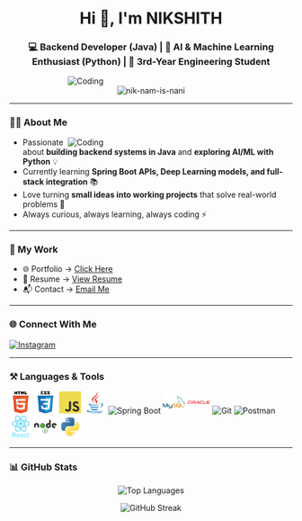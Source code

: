 <h1 align="center">Hi 👋, I'm NIKSHITH</h1>
<h3 align="center">
💻 Backend Developer (Java) | 🤖 AI & Machine Learning Enthusiast (Python) | 🚀 3rd-Year Engineering Student  
</h3>
<img align="right" alt="Coding" width="400" src="https://media.giphy.com/media/v1.Y2lkPWVjZjA1ZTQ3bXJ3MzN3cGZpZms0ZnFycWZ2eGU2ZG1ieThuaW03cG1uN2Jib3FyNiZlcD12MV9naWZzX3NlYXJjaCZjdD1n/QXwtfadqo7wbfmT46H/giphy.gif">





<p align="center">
  <img src="https://komarev.com/ghpvc/?username=nik-nam-is-nani&label=Profile%20views&color=0e75b6&style=flat" alt="nik-nam-is-nani" />
</p>


---

### 👨‍💻 About Me  
<img align="right" alt="Coding" width="400" src="https://media.giphy.com/media/v1.Y2lkPWVjZjA1ZTQ3bXJ3MzN3cGZpZms0ZnFycWZ2eGU2ZG1ieThuaW03cG1uN2Jib3FyNiZlcD12MV9naWZzX3NlYXJjaCZjdD1n/QXwtfadqo7wbfmT46H/giphy.gif">

- Passionate about **building backend systems in Java** and **exploring AI/ML with Python** 💡  
- Currently learning **Spring Boot APIs, Deep Learning models, and full-stack integration** 📚  
- Love turning **small ideas into working projects** that solve real-world problems 🚀  
- Always curious, always learning, always coding ⚡  

---

### 📂 My Work  
- 🌐 Portfolio → [Click Here](https://nikshith-po.netlify.app/)  
- 📄 Resume → [View Resume](https://drive.google.com/file/d/1ZgcIpeXOX6-7v2veMNG9kT-8vRptmvOG/view?usp=sharing)  
- 📬 Contact → [Email Me](mailto:nikshithkyatherigi2005@gmail.com)  

---

### 🌐 Connect With Me  
<p align="left">
  <a href="https://instagram.com/nik-name-is-nani" target="blank">
    <img align="center" src="https://raw.githubusercontent.com/rahuldkjain/github-profile-readme-generator/master/src/images/icons/Social/instagram.svg" alt="Instagram" height="30" width="40" />
  </a>
</p>

---

### ⚒️ Languages & Tools  
<p align="left">
  <img src="https://raw.githubusercontent.com/devicons/devicon/master/icons/html5/html5-original-wordmark.svg" alt="HTML" width="40" height="40"/>  
  <img src="https://raw.githubusercontent.com/devicons/devicon/master/icons/css3/css3-original-wordmark.svg" alt="CSS" width="40" height="40"/>  
  <img src="https://raw.githubusercontent.com/devicons/devicon/master/icons/javascript/javascript-original.svg" alt="JavaScript" width="40" height="40"/>  
  <img src="https://raw.githubusercontent.com/devicons/devicon/master/icons/java/java-original.svg" alt="Java" width="40" height="40"/>  
  <img src="https://www.vectorlogo.zone/logos/springio/springio-icon.svg" alt="Spring Boot" width="40" height="40"/>  
  <img src="https://raw.githubusercontent.com/devicons/devicon/master/icons/mysql/mysql-original-wordmark.svg" alt="MySQL" width="40" height="40"/>  
  <img src="https://raw.githubusercontent.com/devicons/devicon/master/icons/oracle/oracle-original.svg" alt="Oracle DB" width="40" height="40"/>  
  <img src="https://www.vectorlogo.zone/logos/git-scm/git-scm-icon.svg" alt="Git" width="40" height="40"/>  
  <img src="https://www.vectorlogo.zone/logos/getpostman/getpostman-icon.svg" alt="Postman" width="40" height="40"/>  
  <img src="https://raw.githubusercontent.com/devicons/devicon/master/icons/react/react-original-wordmark.svg" alt="React" width="40" height="40"/>  
  <img src="https://raw.githubusercontent.com/devicons/devicon/master/icons/nodejs/nodejs-original-wordmark.svg" alt="Node.js" width="40" height="40"/>  
  <img src="https://raw.githubusercontent.com/devicons/devicon/master/icons/python/python-original.svg" alt="Python" width="40" height="40"/>  
</p>

---

### 📊 GitHub Stats  
<p align="center">
  <img src="https://github-readme-stats.vercel.app/api/top-langs?username=nik-nam-is-nani&show_icons=true&locale=en&layout=compact" alt="Top Languages" />
</p>

<p align="center">
  <img src="https://github-readme-streak-stats.herokuapp.com/?user=nik-nam-is-nani&" alt="GitHub Streak" />
</p>
